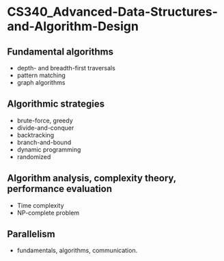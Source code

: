 # CS340_Advanced-Data-Structures-and-Algorithm-Design


## Fundamental algorithms
- depth- and breadth-first traversals 
- pattern matching
- graph algorithms

## Algorithmic strategies
- brute-force, greedy
- divide-and-conquer 
- backtracking
- branch-and-bound
- dynamic programming
- randomized

## Algorithm analysis, complexity theory, performance evaluation
- Time complexity
- NP-complete problem

## Parallelism
- fundamentals, algorithms, communication.
